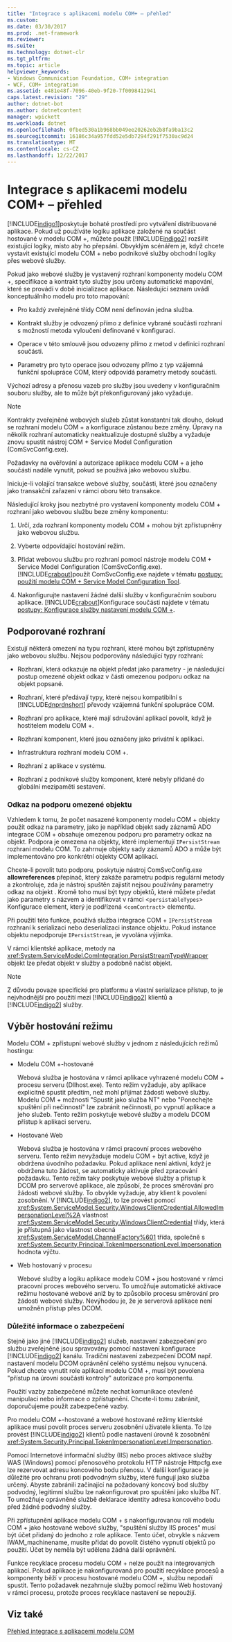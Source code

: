 ```yaml
---
title: "Integrace s aplikacemi modelu COM+ – přehled"
ms.custom: 
ms.date: 03/30/2017
ms.prod: .net-framework
ms.reviewer: 
ms.suite: 
ms.technology: dotnet-clr
ms.tgt_pltfrm: 
ms.topic: article
helpviewer_keywords:
- Windows Communication Foundation, COM+ integration
- WCF, COM+ integration
ms.assetid: e481e48f-7096-40eb-9f20-7f0098412941
caps.latest.revision: "29"
author: dotnet-bot
ms.author: dotnetcontent
manager: wpickett
ms.workload: dotnet
ms.openlocfilehash: 0fbed530a1b968bb049ee20262eb2b8fa9ba13c2
ms.sourcegitcommit: 16186c34a957fdd52e5db7294f291f7530ac9d24
ms.translationtype: MT
ms.contentlocale: cs-CZ
ms.lasthandoff: 12/22/2017
---
```

# <a name="integrating-with-com-applications-overview"></a>Integrace s aplikacemi modelu COM+ – přehled
[!INCLUDE[indigo1](../../../../includes/indigo1-md.md)]poskytuje bohaté prostředí pro vytváření distribuované aplikace. Pokud už používáte logiku aplikace založené na součást hostované v modelu COM +, můžete použít [!INCLUDE[indigo2](../../../../includes/indigo2-md.md)] rozšířit existující logiky, místo aby ho přepsání. Obvyklým scénářem je, když chcete vystavit existující modelu COM + nebo podnikové služby obchodní logiky přes webové služby.  
  
 Pokud jako webové služby je vystavený rozhraní komponenty modelu COM +, specifikace a kontrakt tyto služby jsou určeny automatické mapování, které se provádí v době inicializace aplikace. Následující seznam uvádí konceptuálního modelu pro toto mapování:  
  
-   Pro každý zveřejněné třídy COM není definován jedna služba.  
  
-   Kontrakt služby je odvozený přímo z definice vybrané součásti rozhraní s možností metoda vyloučení definované v konfiguraci.  
  
-   Operace v této smlouvě jsou odvozeny přímo z metod v definici rozhraní součásti.  
  
-   Parametry pro tyto operace jsou odvozeny přímo z typ vzájemná funkční spolupráce COM, který odpovídá parametry metody součásti.  
  
 Výchozí adresy a přenosu vazeb pro služby jsou uvedeny v konfiguračním souboru služby, ale to může být překonfigurovaný jako vyžaduje.  
  
> [!NOTE]
>  Kontrakty zveřejněné webových služeb zůstat konstantní tak dlouho, dokud se rozhraní modelu COM + a konfigurace zůstanou beze změny. Úpravy na několik rozhraní automaticky neaktualizuje dostupné služby a vyžaduje znovu spustit nástroj COM + Service Model Configuration (ComSvcConfig.exe).  
  
 Požadavky na ověřování a autorizace aplikace modelu COM + a jeho součástí nadále vynutit, pokud se používá jako webovou službu.  
  
 Iniciuje-li volající transakce webové služby, součásti, které jsou označeny jako transakční zařazení v rámci oboru této transakce.  
  
 Následující kroky jsou nezbytné pro vystavení komponenty modelu COM + rozhraní jako webovou službu beze změny komponentu:  
  
1.  Určí, zda rozhraní komponenty modelu COM + mohou být zpřístupněny jako webovou službu.  
  
2.  Vyberte odpovídající hostování režim.  
  
3.  Přidat webovou službu pro rozhraní pomocí nástroje modelu COM + Service Model Configuration (ComSvcConfig.exe). [!INCLUDE[crabout](../../../../includes/crabout-md.md)]použít ComSvcConfig.exe najdete v tématu [postupy: použití modelu COM + Service Model Configuration Tool](../../../../docs/framework/wcf/feature-details/how-to-use-the-com-service-model-configuration-tool.md).  
  
4.  Nakonfigurujte nastavení žádné další služby v konfiguračním souboru aplikace. [!INCLUDE[crabout](../../../../includes/crabout-md.md)]Konfigurace součásti najdete v tématu [postupy: Konfigurace služby nastavení modelu COM +](../../../../docs/framework/wcf/feature-details/how-to-configure-com-service-settings.md).  
  
## <a name="supported-interfaces"></a>Podporované rozhraní  
 Existují některá omezení na typu rozhraní, které mohou být zpřístupněny jako webovou službu. Nejsou podporovány následující typy rozhraní:  
  
-   Rozhraní, která odkazuje na objekt předat jako parametry - je následující postup omezené objekt odkaz v části omezenou podporu odkaz na objekt popsané.  
  
-   Rozhraní, které předávají typy, které nejsou kompatibilní s [!INCLUDE[dnprdnshort](../../../../includes/dnprdnshort-md.md)] převody vzájemná funkční spolupráce COM.  
  
-   Rozhraní pro aplikace, které mají sdružování aplikací povolit, když je hostitelem modelu COM +.  
  
-   Rozhraní komponent, které jsou označeny jako privátní k aplikaci.  
  
-   Infrastruktura rozhraní modelu COM +.  
  
-   Rozhraní z aplikace v systému.  
  
-   Rozhraní z podnikové služby komponent, které nebyly přidané do globální mezipaměti sestavení.  
  
### <a name="limited-object-reference-support"></a>Odkaz na podporu omezené objektu  
 Vzhledem k tomu, že počet nasazené komponenty modelu COM + objekty použít odkaz na parametry, jako je například objekt sady záznamů ADO integrace COM + obsahuje omezenou podporu pro parametry odkaz na objekt. Podpora je omezena na objekty, které implementují `IPersistStream` rozhraní modelu COM. To zahrnuje objekty sady záznamů ADO a může být implementováno pro konkrétní objekty COM aplikací.  
  
 Chcete-li povolit tuto podporu, poskytuje nástroj ComSvcConfig.exe **allowreferences** přepínač, který zakáže parametru podpis regulární metody a zkontroluje, zda je nástroj spuštěn zajistit nejsou používány parametry odkaz na objekt . Kromě toho musí být typy objektů, které můžete předat jako parametry s názvem a identifikovat v rámci <`persistableTypes`> Konfigurace element, který je podřízená <`comContract`> elementu.  
  
 Při použití této funkce, používá služba integrace COM + `IPersistStream` rozhraní k serializaci nebo deserializaci instance objektu. Pokud instance objektu nepodporuje `IPersistStream`, je vyvolána výjimka.  
  
 V rámci klientské aplikace, metody na <xref:System.ServiceModel.ComIntegration.PersistStreamTypeWrapper> objekt lze předat objekt v služby a podobně načíst objekt.  
  
> [!NOTE]
>  Z důvodu povaze specifické pro platformu a vlastní serializace přístup, to je nejvhodnější pro použití mezi [!INCLUDE[indigo2](../../../../includes/indigo2-md.md)] klientů a [!INCLUDE[indigo2](../../../../includes/indigo2-md.md)] služby.  
  
## <a name="selecting-the-hosting-mode"></a>Výběr hostování režimu  
 Modelu COM + zpřístupní webové služby v jednom z následujících režimů hostingu:  
  
-   Modelu COM +-hostované  
  
     Webová služba je hostována v rámci aplikace vyhrazené modelu COM + procesu serveru (Dllhost.exe). Tento režim vyžaduje, aby aplikace explicitně spustit předtím, než mohl přijímat žádosti webové služby. Modelu COM + možnosti "Spustit jako služba NT" nebo "Ponechejte spuštění při nečinnosti" lze zabránit nečinnosti, po vypnutí aplikace a jeho služeb. Tento režim poskytuje webové služby a modelu DCOM přístup k aplikaci serveru.  
  
-   Hostované Web  
  
     Webová služba je hostována v rámci pracovní proces webového serveru. Tento režim nevyžaduje modelu COM + být active, když je obdržena úvodního požadavku. Pokud aplikace není aktivní, když je obdržena tuto žádost, se automaticky aktivuje před zpracování požadavku. Tento režim taky poskytuje webové služby a přístup k DCOM pro serverové aplikace, ale způsobí, že proces směrování pro žádosti webové služby. To obvykle vyžaduje, aby klient k povolení zosobnění. V [!INCLUDE[indigo2](../../../../includes/indigo2-md.md)], to lze provést pomocí <xref:System.ServiceModel.Security.WindowsClientCredential.AllowedImpersonationLevel%2A> vlastnost <xref:System.ServiceModel.Security.WindowsClientCredential> třídy, která je přístupná jako vlastnost obecná <xref:System.ServiceModel.ChannelFactory%601> třída, společně s <xref:System.Security.Principal.TokenImpersonationLevel.Impersonation> hodnota výčtu.  
  
-   Web hostovaný v procesu  
  
     Webové služby a logiku aplikace modelu COM + jsou hostované v rámci pracovní proces webového serveru. To umožňuje automatické aktivace režimu hostované webové aniž by to způsobilo procesu směrování pro žádosti webové služby. Nevýhodou je, že je serverová aplikace není umožněn přístup přes DCOM.  
  
### <a name="security-considerations"></a>Důležité informace o zabezpečení  
 Stejně jako jiné [!INCLUDE[indigo2](../../../../includes/indigo2-md.md)] služeb, nastavení zabezpečení pro službu zveřejněné jsou spravovány pomocí nastavení konfigurace [!INCLUDE[indigo2](../../../../includes/indigo2-md.md)] kanálu. Tradiční nastavení zabezpečení DCOM např. nastavení modelu DCOM oprávnění celého systému nejsou vynucená. Pokud chcete vynutit role aplikací modelu COM +, musí být povolena "přístup na úrovni součásti kontroly" autorizace pro komponentu.  
  
 Použití vazby zabezpečené můžete nechat komunikace otevřené manipulaci nebo informace o zpřístupnění. Chcete-li tomu zabránit, doporučujeme použít zabezpečené vazby.  
  
 Pro modelu COM +-hostované a webové hostované režimy klientské aplikace musí povolit proces serveru zosobnění uživatele klienta. To lze provést [!INCLUDE[indigo2](../../../../includes/indigo2-md.md)] klientů podle nastavení úrovně k zosobnění <xref:System.Security.Principal.TokenImpersonationLevel.Impersonation>.  
  
 Pomocí Internetové informační služby (IIS) nebo proces aktivace služby WAS (Windows) pomocí přenosového protokolu HTTP nástroje Httpcfg.exe lze rezervovat adresu koncového bodu přenosu. V další konfigurace je důležité pro ochranu proti podvodným služby, které fungují jako služba určený. Abyste zabránili začínající na požadovaný koncový bod služby podvodný, legitimní službu lze nakonfigurovat pro spuštění jako služba NT. To umožňuje oprávněné službě deklarace identity adresa koncového bodu před žádné podvodný služby.  
  
 Při zpřístupnění aplikace modelu COM + s nakonfigurovanou rolí modelu COM + jako hostované webové služby, "spuštění služby IIS proces" musí být účet přidaný do jednoho z role aplikace. Tento účet, obvykle s názvem IWAM_machinename, musíte přidat do povolit čistého vypnutí objektů po použití. Účet by neměla být udělena žádná další oprávnění.  
  
 Funkce recyklace procesu modelu COM + nelze použít na integrovaných aplikací. Pokud aplikace je nakonfigurovaná pro použití recyklace procesů a komponenty běží v procesu hostované modelu COM +, službu nepodaří spustit. Tento požadavek nezahrnuje služby pomocí režimu Web hostovaný v rámci procesu, protože proces recyklace nastavení se nepoužijí.  
  
## <a name="see-also"></a>Viz také  
 [Přehled integrace s aplikacemi modelu COM](../../../../docs/framework/wcf/feature-details/integrating-with-com-applications-overview.md)
